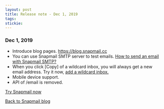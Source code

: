 ```yaml
---
layout: post
title: Release note - Dec 1, 2019 
tags: 
stickie: 
---
```


### Dec 1, 2019

+ Introduce blog pages. <a target="_blank" href="https://blog.snapmail.cc">https://blog.snapmail.cc</a>
+ You can use Snapmail SMTP server to test emails. <a target="_blank" href="https://blog.snapmail.cc/2019/11/30/snapmail-smtp.html">How to send an email with Snapmail SMTP?</a>
+ When you click [Copy] of a wildcard inbox, you will always get a new email address. Try it now, <a target="_blank" href="https://www.snapmail.cc/#/addEmailBox">add a wildcard inbox.</a>
+ Mobile device support.
+ API of /email is removed.

<a target="_blank" href="https://www.snapmail.cc"><i class="fa fa-envelope a"></i> Try Snapmail now</a>

<a href="https://blog.snapmail.cc"><i class="fa fa-arrow-circle-left"></i> Back to Snapmail blog</a>